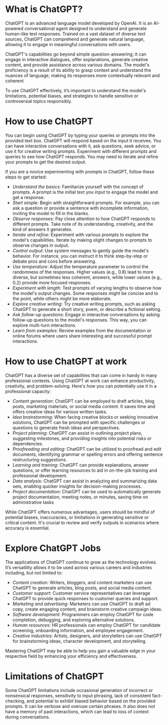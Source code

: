 # What is ChatGPT?
ChatGPT is an advanced language model developed by OpenAI. It is an AI-powered conversational agent designed to understand and generate human-like text responses. Trained on a vast dataset of diverse text sources, ChatGPT can comprehend and generate natural language, allowing it to engage in meaningful conversations with users.

ChatGPT's capabilities go beyond simple question-answering; it can engage in interactive dialogues, offer explanations, generate creative content, and provide assistance across various domains. The model's proficiency is a result of its ability to grasp context and understand the nuances of language, making its responses more contextually relevant and coherent

To use ChatGPT effectively, it’s important to understand the model's limitations, potential biases, and strategies to handle sensitive or controversial topics responsibly.

# How to use ChatGPT
You can begin using ChatGPT by typing your queries or prompts into the provided text box. ChatGPT will respond based on the input it receives. You can have interactive conversations with it, ask questions, seek advice, or use it for creative writing prompts. Experiment with different prompts and queries to see how ChatGPT responds. You may need to iterate and refine your prompts to get the desired output.

If you are a novice experimenting with prompts in ChatGPT, follow these steps to get started:

- *Understand the basics*: Familiarize yourself with the concept of prompts. A prompt is the initial text you input to engage the model and get a response.
- *Start simple*: Begin with straightforward prompts. For example, you can ask a question or provide a sentence with incomplete information, inviting the model to fill in the blanks.
- *Observe responses*: Pay close attention to how ChatGPT responds to different prompts. Take note of its understanding, creativity, and the kind of answers it generates.
- *Iterate and refine*: Experiment with various prompts to explore the model's capabilities. Iterate by making slight changes to prompts to observe changes in output.
- *Control output*: Use system messages to gently guide the model's behavior. For instance, you can instruct it to think step-by-step or debate pros and cons before answering.
- *Use temperature*: Adjust the temperature parameter to control the randomness of the responses. Higher values (e.g., 0.8) lead to more diverse, but sometimes less coherent, answers, while lower values (e.g., 0.2) provide more focused responses.
- *Experiment with length*: Test prompts of varying lengths to observe how the model's output changes. Some responses might be concise and to the point, while others might be more elaborate.
- *Explore creative writing*: Try creative writing prompts, such as asking ChatGPT to generate a short story, poem, or describe a fictional setting.
- *Ask follow-up questions*: Engage in interactive conversations by asking follow-up questions to the model's responses. This way, you can explore multi-turn interactions.
- *Learn from examples*: Review examples from the documentation or online forums where users share interesting and successful prompt interactions.

# How to use ChatGPT at work
ChatGPT has a diverse set of capabilities that can come in handy in many professional contexts. Using ChatGPT at work can enhance productivity, creativity, and problem-solving. Here's how you can potentially use it in a professional capacity:

- *Content generation*: ChatGPT can be employed to draft articles, blog posts, marketing materials, or social media content. It saves time and offers creative ideas for various written tasks.
- *Idea brainstorming*: When facing creative blocks or seeking innovative solutions, ChatGPT can be prompted with specific challenges or questions to generate fresh ideas and perspectives.
- *Project planning*: ChatGPT can assist in outlining project plans, suggesting milestones, and providing insights into potential risks or dependencies.
- *Proofreading and editing*: ChatGPT can be utilized to proofread and edit documents, identifying grammar or spelling errors and offering sentence restructuring suggestions.
- *Learning and training*: ChatGPT can provide explanations, answer questions, or offer learning resources to aid in on-the-job training and professional development.
- *Data analysis*: ChatGPT can assist in analyzing and summarizing data sets, enabling quicker insights for decision-making processes.
- *Project documentation*: ChatGPT can be used to automatically generate project documentation, meeting notes, or minutes, saving time on administrative tasks

While ChatGPT offers numerous advantages, users should be mindful of potential biases, inaccuracies, or limitations in generating sensitive or critical content. It's crucial to review and verify outputs in scenarios where accuracy is essential.

# Explore ChatGPT Jobs
The applications of ChatGPT continue to grow as the technology evolves. It’s versatility allows it to be used across various careers and industries including, but not limited to:

- *Content creation*: Writers, bloggers, and content marketers can use ChatGPT to generate articles, blog posts, and social media content.
- *Customer support*: Customer service representatives can leverage ChatGPT to provide quick responses to customer queries and support.
- *Marketing and advertising*: Marketers can use ChatGPT to draft ad copy, create engaging content, and brainstorm creative campaign ideas.
- *Software development*: Programmers can employ ChatGPT for code completion, debugging, and exploring alternative solutions.
- *Human resources*: HR professionals can employ ChatGPT for candidate screening, onboarding information, and employee engagement.
- *Creative industries*: Artists, designers, and storytellers can use ChatGPT for brainstorming ideas, character development, and storytelling.

Mastering ChatGPT may be able to help you gain a valuable edge in your respective field by enhancing your efficiency and effectiveness. 

# Limitations of ChatGPT
Some ChatGPT limitations include occasional generation of incorrect or nonsensical responses, sensitivity to input phrasing, lack of consistent fact-checking, and potential to exhibit biased behavior based on the provided prompts. It can be verbose and overuse certain phrases. It also does not have a memory of past interactions, which can lead to loss of context during conversations.
